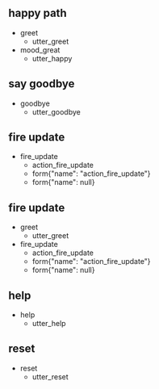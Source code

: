 ## happy path
* greet
  - utter_greet
* mood_great
  - utter_happy


## say goodbye
* goodbye
  - utter_goodbye


## fire update
* fire_update
    - action_fire_update
    - form{"name": "action_fire_update"}
    - form{"name": null}
  
## fire update
* greet
  - utter_greet
* fire_update
    - action_fire_update
    - form{"name": "action_fire_update"}
    - form{"name": null}


## help
* help
  - utter_help

## reset
* reset
  - utter_reset